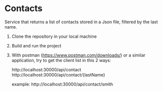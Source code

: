 # Contacts

Service that returns a list of contacts stored in a Json file, filtered by the last name.

1) Clone the repository in your local machine

2) Build and run the project

3) With postman (https://www.postman.com/downloads/) or a similar application, try to get the client list in this 2 ways:

    http://localhost:30000/api/contact 
    http://localhost:30000/api/contact/{lastName}

    example: http://localhost:30000/api/contact/smith
